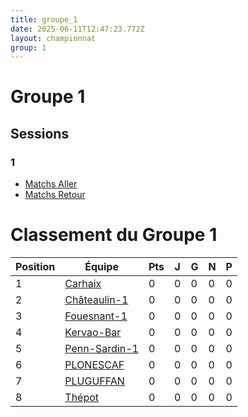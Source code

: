 ```yaml
---
title: groupe_1
date: 2025-06-11T12:47:23.772Z
layout: championnat
group: 1
---
```


# Groupe 1

## Sessions


###  1
- [Matchs Aller](/scores/session-1/groupe-1/aller/)
- [Matchs Retour](/scores/session-1/groupe-1/retour/)

# Classement du Groupe 1

| Position | Équipe | Pts | J | G | N | P  |
|----------|--------|-----|---|-----|-----|-----|
| 1 | [Carhaix](/teams/Carhaix) | 0 | 0 | 0 | 0 | 0 |
| 2 | [Châteaulin-1](/teams/Châteaulin-1) | 0 | 0 | 0 | 0 | 0 |
| 3 | [Fouesnant-1](/teams/Fouesnant-1) | 0 | 0 | 0 | 0 | 0 |
| 4 | [Kervao-Bar](/teams/Kervao-Bar) | 0 | 0 | 0 | 0 | 0 |
| 5 | [Penn-Sardin-1](/teams/Penn-Sardin-1) | 0 | 0 | 0 | 0 | 0 |
| 6 | [PLONESCAF](/teams/PLONESCAF) | 0 | 0 | 0 | 0 | 0 |
| 7 | [PLUGUFFAN](/teams/PLUGUFFAN) | 0 | 0 | 0 | 0 | 0 |
| 8 | [Thépot](/teams/Thépot) | 0 | 0 | 0 | 0 | 0 |